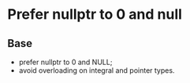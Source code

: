 Prefer nullptr to 0 and null
============================

Base
----

- prefer nullptr to 0 and NULL;
- avoid overloading on integral and pointer types.
